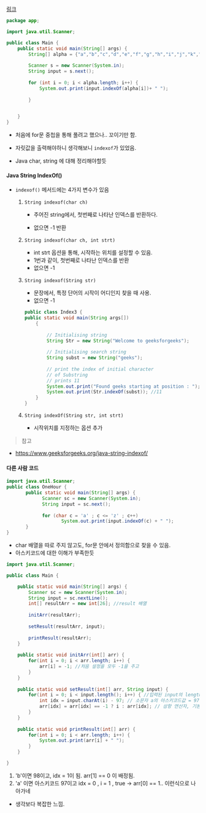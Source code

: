 [링크](https://www.acmicpc.net/problem/10809)

```java
package app;

import java.util.Scanner;

public class Main {
    public static void main(String[] args) {
        String[] alpha = {"a","b","c","d","e","f","g","h","i","j","k","l","m","n","o","p","q","r","s","t","u","v","w","x","y","z"};
        
        Scanner s = new Scanner(System.in);
        String input = s.next();
        
        for (int i = 0; i < alpha.length; i++) {
            System.out.print(input.indexOf(alpha[i])+ " ");
            
        }
        

    }
}
```

- 처음에 for문 중첩을 통해 풀려고 했으나.. 꼬이기만 함.
- 자릿값을 출력해야하니 생각해보니 `indexof`가 있었음.

- Java char, string 에 대해 정리해야할듯



#### Java String IndexOf()

- `indexof()` 메서드에는 4가지 변수가 있음

  1. `String indexof(char ch)`

     - 주어진 string에서, 첫번째로 나타난 인덱스를 반환하다.

     - 없으면 -1 반환
     
  2. `String indexof(char ch, int strt)`
  
     - int strt 옵션을 통해, 시작하는 위치를 설정할 수 있음.
     - 1번과 같이, 첫번째로 나타난 인덱스를 반환
     - 없으면 -1
  
  3. `String indexof(String str)`
  
     - 문장에서, 특정 단어의 시작이 어디인지 찾을 때 사용.
     - 없으면 -1
  
     ```java
     public class Index3 { 
     public static void main(String args[]) 
         { 
       
             // Initialising string 
             String Str = new String("Welcome to geeksforgeeks"); 
       
             // Initialising search string 
             String subst = new String("geeks"); 
       
             // print the index of initial character 
             // of Substring 
             // prints 11 
             System.out.print("Found geeks starting at position : ");  
             System.out.print(Str.indexOf(subst)); //11
         } 
     } 
     ```
  
  4. `String indexOf(String str, int strt)`
  
     - 시작위치를 지정하는 옵션 추가

> 참고

- https://www.geeksforgeeks.org/java-string-indexof/

#### 다른 사람 코드

```java
import java.util.Scanner;
public class OneHour {
       public static void main(String[] args) {
             Scanner sc = new Scanner(System.in);
             String input = sc.next();
             
             for (char c = 'a' ; c <= 'z' ; c++)
                    System.out.print(input.indexOf(c) + " ");
       }
}
```

- char 배열을 따로 주지 않고도, for문 안에서 정의함으로 찾을 수 있음. 
- 아스키코드에 대한 이해가 부족한듯



```java
import java.util.Scanner;

public class Main {

	public static void main(String[] args) {
		Scanner sc = new Scanner(System.in);
		String input = sc.nextLine();
		int[] resultArr = new int[26]; //result 배열
		
		initArr(resultArr);
		
		setResult(resultArr, input);
		
		printResult(resultArr);
	}
	
	public static void initArr(int[] arr) {
		for(int i = 0; i < arr.length; i++) {
			arr[i] = -1; //처음 설정을 모두 -1을 주고
		}
	}
	
	public static void setResult(int[] arr, String input) {
		for(int i = 0; i < input.length(); i++) { //입력된 input의 length만큼
			int idx = input.charAt(i) - 97; // 소문자 a의 아스키코드값 = 97, 입력된 input값 알파벳만 확인하면 되니까.            
			arr[idx] = arr[idx] == -1 ? i : arr[idx]; // 삼항 연산자, 기본 -1에서 다른 값을 넣어주기 
		}	
	}
	
	public static void printResult(int[] arr) {
		for(int i = 0; i < arr.length; i++) {
			System.out.print(arr[i] + " ");
		}
	}

}
```

1.  'b'이면 98이고, idx = 1이 됨. arr[1] == 0 이 배정됨.
2. 'a' 이면 아스키코드 97이고 idx = 0 , i = 1 , true -> arr[0] == 1.. 이런식으로 나아가네

- 생각보다 복잡한 느낌.